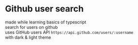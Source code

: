 
# Github user search
made while learning basics of typescript<br/>
search for users on github <br/>
uses GitHub users API `https://api.github.com/users/:username` <br/>
with dark & light theme <br/>

